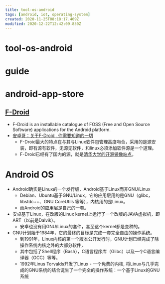 ```yaml
---
title: tool-os-android
tags: [android, iot, operating-system]
created: 2020-11-25T08:18:17.409Z
modified: 2020-12-22T12:42:09.830Z
---
```


# tool-os-android

# guide

# android-app-store

## [F-Droid](https://f-droid.org/)

- F-Droid is an installable catalogue of FOSS (Free and Open Source Software) applications for the Android platform. 
- [安卓哥：关于F-Droid , 你需要知道的一切](https://zhuanlan.zhihu.com/p/112633800)
  - F-Droid最大的特点在与其与Linux软件包管理高度吻合，采用的是源安装，即有源有软件，无源无软件，和linux必须添加软件源是一个道理。
  - F-Droid已经有了国内的源，就是[清华大学的开源镜像站点](https://mirrors.tuna.tsinghua.edu.cn/help/fdroid/)。
# Android OS
- Android确实是Linux的一个发行版，Android基于Linux而非GNU/Linux
  - Debian、Ubuntu基于GNU/Linux，它的应用层用的是GNU（glibc，libstdc++、GNU CoreUtils 等等），内核用的是Linux。
  - 而Android的应用层是自己的一套。
- 安卓基于Linux，在改版的Linux kernel上运行了一个改版的JAVA虚拟机，即ART（以前是Dalvik）。
  - 安卓也没有用GNU/Linux的套件，甚至这个kernel都是变种的。
- GNU计划始于1984年，它的最终的目标是完成一套完全自由的操作系统。
  - 到1991年，Linux内核的第一个版本公开发行时，GNU计划已经完成了除操作系统内核之外的大部分软件，
  - 其中包括了Shell程序（Bash），C语言程序库（Glibc）以及一个C语言编译器（GCC）等等。
  - 1992年Linus Torvalds开发了Linux - 一个免费的内核, 将Linux与几乎完成的GNU系统的结合诞生了一个完全的操作系统：一个基于Linux的GNU系统
